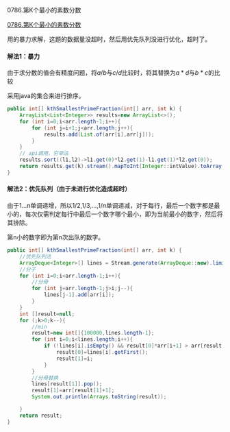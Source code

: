 0786.第K个最小的素数分数

[0786.第K个最小的素数分数](https://leetcode-cn.com/problems/k-th-smallest-prime-fraction/)

用的暴力求解，这题的数据量没超时，然后用优先队列没进行优化，超时了。



#### 解法1：暴力

由于求分数的值会有精度问题，将$a/b$与$c/d$比较时，将其替换为$a*d$与$b*c$的比较

采用java的集合来进行排序。



```java
public int[] kthSmallestPrimeFraction(int[] arr, int k) {
    ArrayList<List<Integer>> results=new ArrayList<>();
    for (int i=0;i<arr.length-1;i++){
        for (int j=i+1;j<arr.length;j++){
            results.add(List.of(arr[i],arr[j]));
        }
    }
    // api调用，穷举法
    results.sort((l1,l2)->l1.get(0)*l2.get(1)-l1.get(1)*l2.get(0));
    return results.get(k).stream().mapToInt(Integer::intValue).toArray();
}
```



#### 解法2：优先队列（由于未进行优化造成超时）

由于1...n单调递增，所以$1/2$,$1/3$,...,$1/n$单调递减，对于每行，最后一个数字都是最小的，每次仅需判定每行中最后一个数字哪个最小，即为当前最小的数字，然后将其排除。

第n小的数字即为第n次出队的数字。

```java
public int[] kthSmallestPrimeFraction(int[] arr, int k) {
    //优先队列法
    ArrayDeque<Integer>[] lines = Stream.generate(ArrayDeque::new).limit(arr.length-1).toArray(ArrayDeque[]::new);
    //分子
    for (int i=0;i<arr.length-1;i++){
        //分母
        for (int j=arr.length-1;j>i;j--){
            lines[j-1].add(arr[i]);
        }
    }
    int []result=null;
    for (;k>0;k--){
        //min
        result=new int[]{100000,lines.length-1};
        for (int i=0;i<lines.length;i++){
            if (!lines[i].isEmpty() && result[0]*arr[i+1] > arr[result[1]+1] * lines[i].getFirst()){
                result[0]=lines[i].getFirst();
                result[1]=i;
            }
        }
        //分母替换
        lines[result[1]].pop();
        result[1]=arr[result[1]+1];
        System.out.println(Arrays.toString(result));

    }
    return result;
}
```

